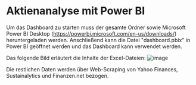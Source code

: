 # Aktienanalyse mit Power BI
 Um das Dashboard zu starten muss der gesamte Ordner sowie Microsoft Power BI Desktop (https://powerbi.microsoft.com/en-us/downloads/) heruntergeladen werden. Anschließend kann die Datei "dashboard.pbix" in Power BI geöffnet werden und das Dashboard kann verwendet werden.
 
 Das folgende Bild erläutert die Inhalte der Excel-Dateien:
![image](https://user-images.githubusercontent.com/44743629/179965873-ba063b9a-de8e-4527-82ac-130a6cca1f62.png)

Die restlichen Daten werden über Web-Scraping von Yahoo Finances, Sustainalytics und Finanzen.net bezogen.
